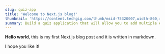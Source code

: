 ```yaml
---
slug: quiz-app
title: 'Welcome to Next.js blog!'
thumbnail: 'https://content.techgig.com/thumb/msid-75320007,width-860,resizemode-4/Python-is-the-most-preferred-programming-language.jpg?216831'
summary: Build a quiz application that will allow you to add multiple quizzes from an admin dashboard. You will also have a user view, which will enable you to answer the quizzes that you have created
---
```


**Hello world**, this is my first Next.js blog post and it is written in markdown.

I hope you like it!
